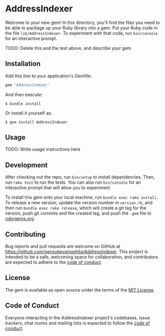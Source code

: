# AddressIndexer

Welcome to your new gem! In this directory, you'll find the files you need to be able to package up your Ruby library into a gem. Put your Ruby code in the file `lib/AddressIndexer`. To experiment with that code, run `bin/console` for an interactive prompt.

TODO: Delete this and the text above, and describe your gem

## Installation

Add this line to your application's Gemfile:

```ruby
gem 'AddressIndexer'
```

And then execute:

    $ bundle install

Or install it yourself as:

    $ gem install AddressIndexer

## Usage

TODO: Write usage instructions here

## Development

After checking out the repo, run `bin/setup` to install dependencies. Then, run `rake test` to run the tests. You can also run `bin/console` for an interactive prompt that will allow you to experiment.

To install this gem onto your local machine, run `bundle exec rake install`. To release a new version, update the version number in `version.rb`, and then run `bundle exec rake release`, which will create a git tag for the version, push git commits and the created tag, and push the `.gem` file to [rubygems.org](https://rubygems.org).

## Contributing

Bug reports and pull requests are welcome on GitHub at https://github.com/gensukeyamashita/AddressIndexer. This project is intended to be a safe, welcoming space for collaboration, and contributors are expected to adhere to the [code of conduct](https://github.com/[USERNAME]/AddressIndexer/blob/master/CODE_OF_CONDUCT.md).

## License

The gem is available as open source under the terms of the [MIT License](https://opensource.org/licenses/MIT).

## Code of Conduct

Everyone interacting in the AddressIndexer project's codebases, issue trackers, chat rooms and mailing lists is expected to follow the [code of conduct](https://github.com/[USERNAME]/AddressIndexer/blob/master/CODE_OF_CONDUCT.md).
